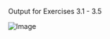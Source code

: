 Output for Exercises 3.1 - 3.5

![Image](https://cloud.githubusercontent.com/assets/7557398/9565208/5e74158a-4e8f-11e5-8fd6-2952da788fa7.PNG)
